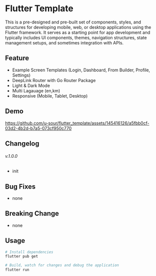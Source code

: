 # Flutter Template

This is a pre-designed and pre-built set of components, styles, and structures for developing mobile, web, or desktop applications using the Flutter framework. It serves as a starting point for app development and typically includes UI components, themes, navigation structures, state management setups, and sometimes integration with APIs.

## Feature

- Example Screen Templates (Login, Dashboard, From Builder, Profile, Settings)
- DeepLink Router with Go Router Package
- Light & Dark Mode
- Multi Lagauage (en,km)
- Responsive (Mobile, Tablet, Desktop)

## Demo

https://github.com/u-sour/flutter_template/assets/145416126/a5fbb0cf-03d2-4b2d-b7a5-073cf950c770

## Changelog

###### v.1.0.0

- init

## Bug Fixes

- none

## Breaking Change

- none

## Usage

```bash
# Install dependencies
flutter pub get

# Build, watch for changes and debug the application
flutter run
```
